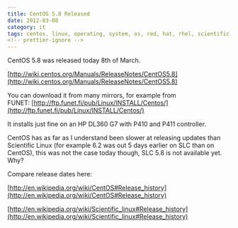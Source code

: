```yaml
---
title: CentOS 5.8 Released
date: 2012-03-08
category: it
tags: centos, linux, operating, system, os, red, hat, rhel, scientific, linux, slc
<!-- prettier-ignore -->
---
```


CentOS 5.8 was released today 8th of March.

[http://wiki.centos.org/Manuals/ReleaseNotes/CentOS5.8](http://wiki.centos.org/Manuals/ReleaseNotes/CentOS5.8)

You can download it from many mirrors, for example from
FUNET: [http://ftp.funet.fi/pub/Linux/INSTALL/Centos/](http://ftp.funet.fi/pub/Linux/INSTALL/Centos/)

It installs just fine on an HP DL360 G7 with P410 and P411 controller.

CentOS has as far as I understand been slower at releasing updates than
Scientific Linux (for example 6.2 was out 5 days earlier on SLC than on CentOS),
this was not the case today though, SLC 5.8 is not available yet. Why?

Compare release dates here:

[http://en.wikipedia.org/wiki/CentOS#Release_history](http://en.wikipedia.org/wiki/CentOS#Release_history)

[http://en.wikipedia.org/wiki/Scientific_linux#Release_history](http://en.wikipedia.org/wiki/Scientific_linux#Release_history)
